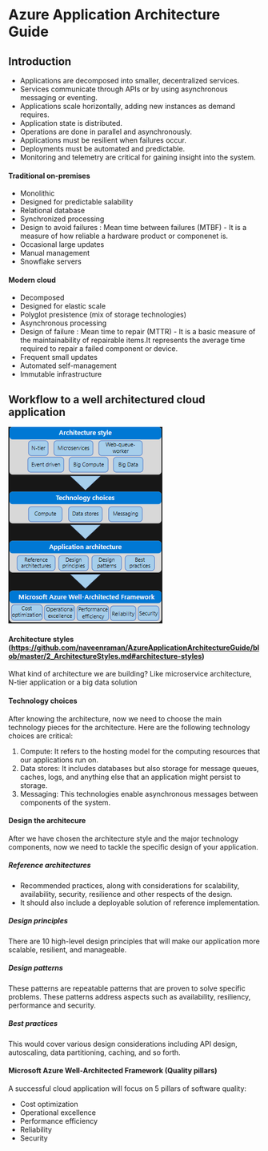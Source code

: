 # Azure Application Architecture Guide

## Introduction
- Applications are decomposed into smaller, decentralized services.
- Services communicate through APIs or by using asynchronous messaging or eventing.
- Applications scale horizontally, adding new instances as demand requires.
- Application state is distributed.
- Operations are done in parallel and asynchronously.
- Applications must be resilient when failures occur.
- Deployments must be automated and predictable.
- Monitoring and telemetry are critical for gaining insight into the system.

#### Traditional on-premises
- Monolithic
- Designed for predictable salability
- Relational database
- Synchronized processing
- Design to avoid failures : Mean time between failures (MTBF) - It is a measure of how reliable a hardware product or componenet is.
- Occasional large updates
- Manual management
- Snowflake servers

#### Modern cloud
- Decomposed
- Designed for elastic scale
- Polyglot presistence (mix of storage technologies)
- Asynchronous processing
- Design of failure : Mean time to repair (MTTR) - It is a basic measure of the maintainability of repairable items.It represents the average time required to repair a failed component or device.
- Frequent small updates
- Automated self-management
- Immutable infrastructure

## Workflow to a well architectured cloud application
![](images/workflow_well_architectured_cloud_application.png)

#### Architecture styles (https://github.com/naveenraman/AzureApplicationArchitectureGuide/blob/master/2_ArchitectureStyles.md#architecture-styles)
What kind of architecture we are building? Like microservice architecture, N-tier application or a big data solution

#### Technology choices
After knowing the architecture, now we need to choose the main technology pieces for the architecture.
Here are the following technology choices are critical:
  1. Compute: It refers to the hosting model for the computing resources that our applications run on.
  2. Data stores: It includes databases but also storage for message queues, caches, logs, and anything else that an application might persist to storage.
  3. Messaging: This technologies enable asynchronous messages between components of the system.

#### Design the architecure
After we have chosen the architecture style and the major technology components, now we need to tackle the specific design of your application.

##### Reference architectures
- Recommended practices, along with considerations for scalability, availability, security, resilience and other respects of the design.
- It should also include a deployable solution of reference implementation.

##### Design principles
There are 10 high-level design principles that will make our application more scalable, resilient, and manageable.

##### Design patterns
These patterns are repeatable patterns that are proven to solve specific problems. These patterns address aspects such as availability, resiliency, performance and security.

##### Best practices
This would cover various design considerations including API design, autoscaling, data partitioning, caching, and so forth.

#### Microsoft Azure Well-Architected Framework (Quality pillars)
A successful cloud application will focus on 5 pillars of software quality:
  - Cost optimization
  - Operational excellence
  - Performance efficiency
  - Reliability
  - Security
